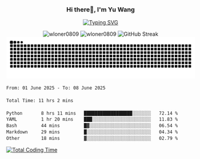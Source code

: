 <h3 align="center">Hi there👋, I'm Yu Wang</h1>

<p align="center"><a href="https://git.io/typing-svg"><img src="https://readme-typing-svg.demolab.com?font=Alex+Brush&size=18&pause=1000&color=716A50&background=6F66FF00&center=true&vCenter=true&width=435&lines=To+love+oneself+is+the+beginning+of+a+lifelong+romance.+%E2%80%94+Oscar+Wilde" alt="Typing SVG" /></a></p>


<p align="center">
 <img src="https://github-readme-stats.vercel.app/api/top-langs?username=wloner0809&show_icons=true&locale=en&layout=compact" alt="wloner0809" height=120 />
 <img src="https://github-readme-stats.vercel.app/api?username=wloner0809&show_icons=true&locale=en" alt="wloner0809" height=120 />
 <img src="https://github-readme-streak-stats.herokuapp.com?user=wloner0809&theme=microsoft" alt="GitHub Streak" height=120 />
 <img src="https://github.com/Wloner0809/Wloner0809/blob/output/github-contribution-grid-snake.svg">
</p>
 
<!--START_SECTION:waka-->

```txt
From: 01 June 2025 - To: 08 June 2025

Total Time: 11 hrs 2 mins

Python       8 hrs 11 mins   ██████████████████░░░░░░░   72.14 %
YAML         1 hr 20 mins    ███░░░░░░░░░░░░░░░░░░░░░░   11.83 %
Bash         44 mins         █▓░░░░░░░░░░░░░░░░░░░░░░░   06.54 %
Markdown     29 mins         █░░░░░░░░░░░░░░░░░░░░░░░░   04.34 %
Other        18 mins         ▓░░░░░░░░░░░░░░░░░░░░░░░░   02.79 %
```

<!--END_SECTION:waka-->

[![Total Coding Time](https://wakatime.com/badge/user/3b010e91-e8bb-445f-9eac-c8ab5bc30cb6.svg)](https://wakatime.com/@3b010e91-e8bb-445f-9eac-c8ab5bc30cb6)
